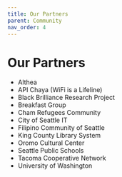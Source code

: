 ```yaml
---
title: Our Partners
parent: Community
nav_order: 4
---
```


# Our Partners

- Althea
- API Chaya (WiFi is a Lifeline)
- Black Brilliance Research Project
- Breakfast Group
- Cham Refugees Community
- City of Seattle IT
- Filipino Community of Seattle
- King County Library System
- Oromo Cultural Center
- Seattle Public Schools
- Tacoma Cooperative Network
- University of Washington
